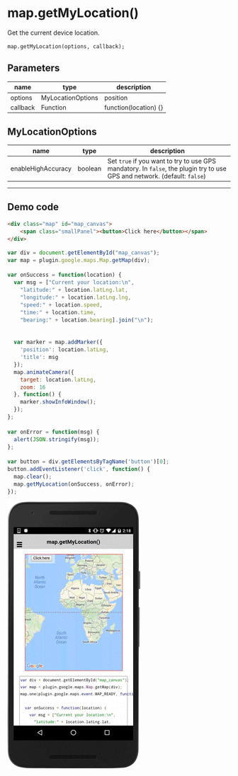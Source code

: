 # map.getMyLocation()

Get the current device location.

```
map.getMyLocation(options, callback);
```

## Parameters

name      | type                | description
----------|---------------------|----------------------
options   | MyLocationOptions   | position
callback  | Function            | function(location) {}

## MyLocationOptions

name                 | type      | description
---------------------|-----------|----------------------
enableHighAccuracy   | boolean   | Set `true` if you want to try to use GPS mandatory. In `false`, the plugin try to use GPS and network. (default: `false`)
--------------------------------------------------------

## Demo code

```html
<div class="map" id="map_canvas">
    <span class="smallPanel"><button>Click here</button></span>
</div>
```

```js
var div = document.getElementById("map_canvas");
var map = plugin.google.maps.Map.getMap(div);

var onSuccess = function(location) {
  var msg = ["Current your location:\n",
    "latitude:" + location.latLng.lat,
    "longitude:" + location.latLng.lng,
    "speed:" + location.speed,
    "time:" + location.time,
    "bearing:" + location.bearing].join("\n");


  var marker = map.addMarker({
    'position': location.latLng,
    'title': msg
  });
  map.animateCamera({
    target: location.latLng,
    zoom: 16
  }, function() {
    marker.showInfoWindow();
  });
};

var onError = function(msg) {
  alert(JSON.stringify(msg));
};

var button = div.getElementsByTagName('button')[0];
button.addEventListener('click', function() {
  map.clear();
  map.getMyLocation(onSuccess, onError);
});
```

![](image.gif)
